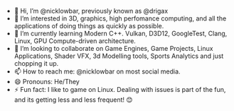- 👋 Hi, I’m @nicklowbar, previously known as @drigax
- 👀 I’m interested in 3D, graphics, high perfomance computing, and all the applications of doing things as quickly as possible.
- 🌱 I’m currently learning Modern C++. Vulkan, D3D12, GoogleTest, Clang, Linux, GPU Compute-driven architecture.
- 💞️ I’m looking to collaborate on Game Engines, Game Projects, Linux Applications, Shader VFX, 3d Modelling tools, Sports Analytics and just chopping it up.
- 📫 How to reach me: @nicklowbar on most social media.
- 😄 Pronouns: He/They
- ⚡ Fun fact: I like to game on Linux. Dealing with issues is part of the fun, and its getting less and less frequent! 😊

<!---
nicklowbar/nicklowbar is a ✨ special ✨ repository because its `README.md` (this file) appears on your GitHub profile.
You can click the Preview link to take a look at your changes.
--->
